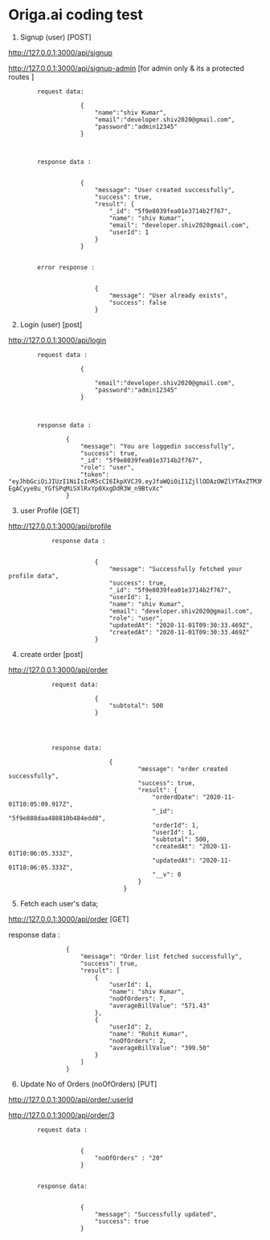 # Origa.ai coding test


1. Signup (user) [POST]

http://127.0.0.1:3000/api/signup

http://127.0.0.1:3000/api/signup-admin   [for admin only & its a protected routes ]


            request data: 

                        {
                            "name":"shiv Kumar",
                            "email":"developer.shiv2020@gmail.com",
                            "password":"admin12345"
                        }



            response data : 


                        {
                            "message": "User created successfully",
                            "success": true,
                            "result": {
                                "_id": "5f9e8039fea01e3714b2f767",
                                "name": "shiv Kumar",
                                "email": "developer.shiv2020gmail.com",
                                "userId": 1
                            }
                        }


            error response : 


                            {
                                "message": "User already exists",
                                "success": false
                            }



2. Login (user)  [post]


http://127.0.0.1:3000/api/login



            request data : 

                        {
                        
                            "email":"developer.shiv2020@gmail.com",
                            "password":"admin12345"
                        }



            response data :

                    {
                        "message": "You are loggedin successfully",
                        "success": true,
                        "_id": "5f9e8039fea01e3714b2f767",
                        "role": "user",
                        "token": "eyJhbGciOiJIUzI1NiIsInR5cCI6IkpXVCJ9.eyJfaWQiOiI1ZjllODAzOWZlYTAxZTM3MTRiMmY3NjciLCJuYW1lIjoic2hpdiBLdW1hciIsImVtYWlsIjoiZGV2ZWxvcGVyLnNoaXYyMDIxQGdtYWlsLmNvbSIsImlhdCI6MTYwNDIyMzE1OSwiZXhwIjoxNjA0ODI3OTU5fQ.-EgACyye8u_YGfSPqMiSXlRxYp0XxgDdR3W_n9BtvXc"
                    }



3. user Profile  [GET]


http://127.0.0.1:3000/api/profile



                response data :


                            {
                                "message": "Successfully fetched your profile data",
                                "success": true,
                                "_id": "5f9e8039fea01e3714b2f767",
                                "userId": 1,
                                "name": "shiv Kumar",
                                "email": "developer.shiv2020@gmail.com",
                                "role": "user",
                                "updatedAt": "2020-11-01T09:30:33.469Z",
                                "createdAt": "2020-11-01T09:30:33.469Z"
                            }



4. create order [post]


http://127.0.0.1:3000/api/order


                request data: 

                            {
                                "subtotal": 500
                            }




                response data:

                                {
                                        "message": "order created successfully",
                                        "success": true,
                                        "result": {
                                            "orderdDate": "2020-11-01T10:05:09.917Z",
                                            "_id": "5f9e888daa488810b484edd8",
                                            "orderId": 1,
                                            "userId": 1,
                                            "subtotal": 500,
                                            "createdAt": "2020-11-01T10:06:05.333Z",
                                            "updatedAt": "2020-11-01T10:06:05.333Z",
                                            "__v": 0
                                        }
                                    }


5. Fetch each user's data;

http://127.0.0.1:3000/api/order   [GET]   


response data :

                    {
                        "message": "Order list fetched successfully",
                        "success": true,
                        "result": [
                            {
                                "userId": 1,
                                "name": "shiv Kumar",
                                "noOfOrders": 7,
                                "averageBillValue": "571.43"
                            },
                            {
                                "userId": 2,
                                "name": "Rohit Kumar",
                                "noOfOrders": 2,
                                "averageBillValue": "399.50"
                            }
                        ]
                    }



6. Update No of Orders (noOfOrders)  [PUT]

http://127.0.0.1:3000/api/order/:userId

http://127.0.0.1:3000/api/order/3



            request data :


                        {
                            "noOfOrders" : "20"
                        }


            response data: 


                        {
                            "message": "Successfully updated",
                            "success": true
                        }

 